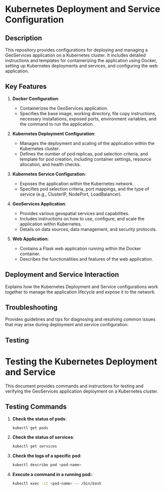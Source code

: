 # Kubernetes Deployment and Service Configuration

## Description

This repository provides configurations for deploying and managing a GeoServices application on a Kubernetes cluster. It includes detailed instructions and templates for containerizing the application using Docker, setting up Kubernetes deployments and services, and configuring the web application.

## Key Features

1. **Docker Configuration**:
   - Containerizes the GeoServices application.
   - Specifies the base image, working directory, file copy instructions, necessary installations, exposed ports, environment variables, and the command to run the application.

2. **Kubernetes Deployment Configuration**:
   - Manages the deployment and scaling of the application within the Kubernetes cluster.
   - Defines the number of pod replicas, pod selection criteria, and template for pod creation, including container settings, resource allocation, and health checks.

3. **Kubernetes Service Configuration**:
   - Exposes the application within the Kubernetes network.
   - Specifies pod selection criteria, port mappings, and the type of service (e.g., ClusterIP, NodePort, LoadBalancer).

4. **GeoServices Application**:
   - Provides various geospatial services and capabilities.
   - Includes instructions on how to use, configure, and scale the application within Kubernetes.
   - Details on data sources, data management, and security protocols.

5. **Web Application**:
   - Contains a Flask web application running within the Docker container.
   - Describes the functionalities and features of the web application.

## Deployment and Service Interaction

Explains how the Kubernetes Deployment and Service configurations work together to manage the application lifecycle and expose it to the network.

## Troubleshooting

Provides guidelines and tips for diagnosing and resolving common issues that may arise during deployment and service configuration.

## Testing

# Testing the Kubernetes Deployment and Service

This document provides commands and instructions for testing and verifying the GeoServices application deployment on a Kubernetes cluster.

## Testing Commands

1. **Check the status of pods**:
   ```sh
   kubectl get pods
2. **Check the status of services**:
   ```sh
   kubectl get services
3. **Check the logs of a specific pod**:
   ```sh
   kubectl describe pod <pod-name>
4. **Execute a command in a running pod:**:
   ```sh
   kubectl exec -it <pod-name> -- /bin/bash

